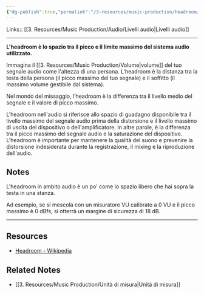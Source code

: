 ```yaml
---
{"dg-publish":true,"permalink":"/3-resources/music-production/headroom/"}
---
```


Links:: [[3. Resources/Music Production/Audio/Livelli audio\|Livelli audio]]

---
**L'headroom è lo spazio tra il picco e il limite massimo del sistema audio utilizzato.**  

Immagina il [[3. Resources/Music Production/Volume\|volume]] del tuo segnale audio come l'altezza di una persona. L'headroom è la distanza tra la testa della persona (il picco massimo del tuo segnale) e il soffitto (il massimo volume gestibile dal sistema).

Nel mondo del missaggio, l’headroom è la differenza tra il livello medio del segnale e il valore di picco massimo. 

L'headroom nell'audio si riferisce allo spazio di guadagno disponibile tra il livello massimo del segnale audio prima della distorsione e il livello massimo di uscita del dispositivo o dell'amplificatore. In altre parole, è la differenza tra il picco massimo del segnale audio e la saturazione del dispositivo. L'headroom è importante per mantenere la qualità del suono e prevenire la distorsione indesiderata durante la registrazione, il mixing e la riproduzione dell'audio.


## Notes

L'headroom in ambito audio è un po' come lo spazio libero che hai sopra la testa in una stanza. 

Ad esempio, se si mescola con un misuratore VU calibrato a 0 VU e il picco massimo è 0 dBfs, si otterrà un margine di sicurezza di 18 dB.

---

## Resources

- [Headroom - Wikipedia](https://it.wikipedia.org/wiki/Headroom)

## Related Notes

- [[3. Resources/Music Production/Unità di misura\|Unità di misura]]

